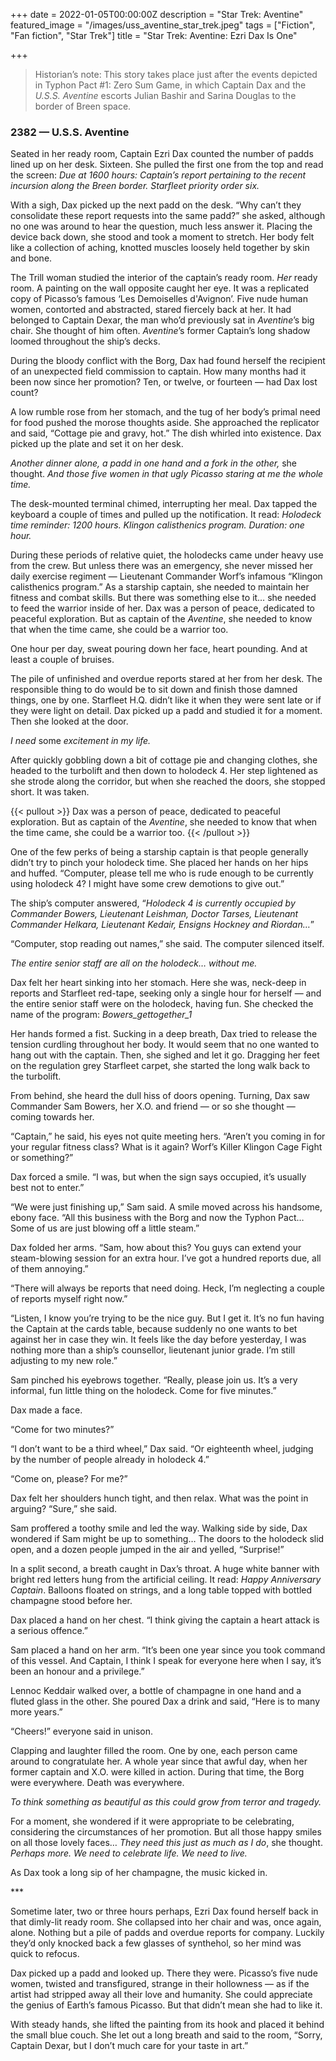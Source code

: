 +++
date = 2022-01-05T00:00:00Z
description = "Star Trek: Aventine"
featured_image = "/images/uss_aventine_star_trek.jpeg"
tags = ["Fiction", "Fan fiction", "Star Trek"]
title = "Star Trek: Aventine: Ezri Dax Is One"

+++
> Historian’s note: This story takes place just after the events depicted in Typhon Pact #1: Zero Sum Game, in which Captain Dax and the _U.S.S. Aventine_ escorts Julian Bashir and Sarina Douglas to the border of Breen space.

### 2382 — U.S.S. Aventine

<!--more-->

Seated in her ready room, Captain Ezri Dax counted the number of padds lined up on her desk. Sixteen. She pulled the first one from the top and read the screen: _Due at 1600 hours: Captain’s report pertaining to the recent incursion along the Breen border. Starfleet priority order six._

With a sigh, Dax picked up the next padd on the desk. “Why can’t they consolidate these report requests into the same padd?” she asked, although no one was around to hear the question, much less answer it. Placing the device back down, she stood and took a moment to stretch. Her body felt like a collection of aching, knotted muscles loosely held together by skin and bone.

The Trill woman studied the interior of the captain’s ready room. _Her_ ready room. A painting on the wall opposite caught her eye. It was a replicated copy of Picasso’s famous ‘Les Demoiselles d'Avignon’. Five nude human women, contorted and abstracted, stared fiercely back at her. It had belonged to Captain Dexar, the man who’d previously sat in _Aventine_’s big chair. She thought of him often. _Aventine_’s former Captain’s long shadow loomed throughout the ship’s decks.

During the bloody conflict with the Borg, Dax had found herself the recipient of an unexpected field commission to captain. How many months had it been now since her promotion? Ten, or twelve, or fourteen — had Dax lost count?

A low rumble rose from her stomach, and the tug of her body’s primal need for food pushed the morose thoughts aside. She approached the replicator and said, “Cottage pie and gravy, hot.” The dish whirled into existence. Dax picked up the plate and set it on her desk.

_Another dinner alone, a padd in one hand and a fork in the other,_ she thought. _And those five women in that ugly Picasso staring at me the whole time._

The desk-mounted terminal chimed, interrupting her meal. Dax tapped the keyboard a couple of times and pulled up the notification. It read: _Holodeck time reminder: 1200 hours. Klingon calisthenics program. Duration: one hour._

During these periods of relative quiet, the holodecks came under heavy use from the crew. But unless there was an emergency, she never missed her daily exercise regiment — Lieutenant Commander Worf’s infamous “Klingon calisthenics program.” As a starship captain, she needed to maintain her fitness and combat skills. But there was something else to it… she needed to feed the warrior inside of her. Dax was a person of peace, dedicated to peaceful exploration. But as captain of the _Aventine_, she needed to know that when the time came, she could be a warrior too.

One hour per day, sweat pouring down her face, heart pounding. And at least a couple of bruises.

The pile of unfinished and overdue reports stared at her from her desk. The responsible thing to do would be to sit down and finish those damned things, one by one. Starfleet H.Q. didn’t like it when they were sent late or if they were light on detail. Dax picked up a padd and studied it for a moment. Then she looked at the door.

_I need_ some _excitement in my life._

After quickly gobbling down a bit of cottage pie and changing clothes, she headed to the turbolift and then down to holodeck 4. Her step lightened as she strode along the corridor, but when she reached the doors, she stopped short. It was taken.

{{< pullout >}}
Dax was a person of peace, dedicated to peaceful exploration. But as captain of the _Aventine_, she needed to know that when the time came, she could be a warrior too.
{{< /pullout >}}

One of the few perks of being a starship captain is that people generally didn’t try to pinch your holodeck time. She placed her hands on her hips and huffed. “Computer, please tell me who is rude enough to be currently using holodeck 4? I might have some crew demotions to give out.”

The ship’s computer answered, “_Holodeck 4 is currently occupied by Commander Bowers, Lieutenant Leishman, Doctor Tarses, Lieutenant Commander Helkara, Lieutenant Kedair, Ensigns Hockney and Riordan…_”

“Computer, stop reading out names,” she said. The computer silenced itself.

_The entire senior staff are all on the holodeck… without me._

Dax felt her heart sinking into her stomach. Here she was, neck-deep in reports and Starfleet red-tape, seeking only a single hour for herself — and the entire senior staff were on the holodeck, having fun. She checked the name of the program: _Bowers_gettogether_1_

Her hands formed a fist. Sucking in a deep breath, Dax tried to release the tension curdling throughout her body. It would seem that no one wanted to hang out with the captain. Then, she sighed and let it go. Dragging her feet on the regulation grey Starfleet carpet, she started the long walk back to the turbolift.

From behind, she heard the dull hiss of doors opening. Turning, Dax saw Commander Sam Bowers, her X.O. and friend — or so she thought — coming towards her.

“Captain,” he said, his eyes not quite meeting hers. “Aren’t you coming in for your regular fitness class? What is it again? Worf’s Killer Klingon Cage Fight or something?”

Dax forced a smile. “I was, but when the sign says occupied, it’s usually best not to enter.”

“We were just finishing up,” Sam said. A smile moved across his handsome, ebony face. “All this business with the Borg and now the Typhon Pact… Some of us are just blowing off a little steam.”

Dax folded her arms. “Sam, how about this? You guys can extend your steam-blowing session for an extra hour. I’ve got a hundred reports due, all of them annoying.”

“There will always be reports that need doing. Heck, I’m neglecting a couple of reports myself right now.”

“Listen, I know you’re trying to be the nice guy. But I get it. It’s no fun having the Captain at the cards table, because suddenly no one wants to bet against her in case they win. It feels like the day before yesterday, I was nothing more than a ship’s counsellor, lieutenant junior grade. I’m still adjusting to my new role.”

Sam pinched his eyebrows together. “Really, please join us. It’s a very informal, fun little thing on the holodeck. Come for five minutes.”

Dax made a face.

“Come for two minutes?”

“I don’t want to be a third wheel,” Dax said. “Or eighteenth wheel, judging by the number of people already in holodeck 4.”

“Come on, please? For me?”

Dax felt her shoulders hunch tight, and then relax. What was the point in arguing? “Sure,” she said.

Sam proffered a toothy smile and led the way. Walking side by side, Dax wondered if Sam might be up to something… The doors to the holodeck slid open, and a dozen people jumped in the air and yelled, “Surprise!”

In a split second, a breath caught in Dax’s throat. A huge white banner with bright red letters hung from the artificial ceiling. It read: _Happy Anniversary Captain_. Balloons floated on strings, and a long table topped with bottled champagne stood before her.

Dax placed a hand on her chest. “I think giving the captain a heart attack is a serious offence.”

Sam placed a hand on her arm. “It’s been one year since you took command of this vessel. And Captain, I think I speak for everyone here when I say, it’s been an honour and a privilege.”

Lennoc Keddair walked over, a bottle of champagne in one hand and a fluted glass in the other. She poured Dax a drink and said, “Here is to many more years.”

“Cheers!” everyone said in unison.

Clapping and laughter filled the room. One by one, each person came around to congratulate her. A whole year since that awful day, when her former captain and X.O. were killed in action. During that time, the Borg were everywhere. Death was everywhere.

_To think something as beautiful as this could grow from terror and tragedy._

For a moment, she wondered if it were appropriate to be celebrating, considering the circumstances of her promotion. But all those happy smiles on all those lovely faces… _They need this just as much as I do_, she thought. _Perhaps more. We need to celebrate life. We need to live._

As Dax took a long sip of her champagne, the music kicked in.

\***

Sometime later, two or three hours perhaps, Ezri Dax found herself back in that dimly-lit ready room. She collapsed into her chair and was, once again, alone. Nothing but a pile of padds and overdue reports for company. Luckily they’d only knocked back a few glasses of synthehol, so her mind was quick to refocus.

Dax picked up a padd and looked up. There they were. Picasso’s five nude women, twisted and transfigured, strange in their hollowness — as if the artist had stripped away all their love and humanity. She could appreciate the genius of Earth’s famous Picasso. But that didn’t mean she had to like it.

With steady hands, she lifted the painting from its hook and placed it behind the small blue couch. She let out a long breath and said to the room, “Sorry, Captain Dexar, but I don’t much care for your taste in art.”